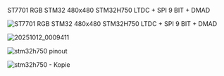 ST7701 RGB STM32 480x480 STM32H750 LTDC + SPI 9 BIT + DMAD

![ST7701 RGB STM32 480x480 STM32H750 LTDC + SPI 9 BIT + DMAD](https://github.com/user-attachments/assets/3aed8ea8-f6ed-4a6f-885b-d031ba89199d)

![20251012_0009411](https://github.com/user-attachments/assets/ba414eb2-6708-4b65-b3c2-2c43c9981cc9)

![stm32h750 pinout](https://github.com/user-attachments/assets/2b741316-2b5b-447e-b7ba-a8f2059d5282)

![stm32h750 - Kopie](https://github.com/user-attachments/assets/58e59a9a-ea2b-41b0-8e96-03ce7c94c5c3)

